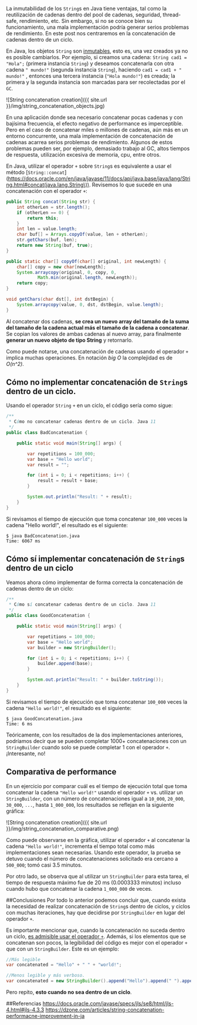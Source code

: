La inmutabilidad de los `String`s en Java tiene ventajas, tal como la reutilización de cadenas dentro del pool de cadenas, seguridad, thread-safe, rendimiento, etc. Sin embargo, si no se conoce bien su funcionamiento, una mala implementación podría generar serios problemas de rendimiento. En este post nos centraremos en la concatenación de cadenas dentro de un ciclo.

En Java, los objetos `String` son [inmutables](https://docs.oracle.com/javase/specs/jls/se8/html/jls-4.html#jls-4.3.3), esto es, una vez creados ya no es posible cambiarlos. Por ejemplo, si creamos una cadena: `String cad1 = "Hola";` (primera instancia `String`) y deseamos concatenarla con otra cadena `" mundo!"` (segunda instancia `String`), haciendo `cad1 = cad1 + " mundo!"` , entonces una tercera instancia (`"Hola mundo!"`) es creada; la primera y la segunda instancia son marcadas para ser recolectadas por el `GC`.

![String concatenation creation]({{ site.url }}/img/string_concatenation_objects.jpg) 

En una aplicación donde sea necesario concatenar pocas cadenas y con bajísima frecuencia, el efecto negativo de performance es imperceptible. Pero en el caso de concatenar miles o millones de cadenas, aún más en un entorno concurrente, una mala implementación de concatenación de cadenas acarrea serios problemas de rendimiento. Algunos de estos problemas pueden ser, por ejemplo, demasiado trabajo al GC, altos tiempos de respuesta, utilización excesiva de memoria, cpu, entre otros.

En Java, utilizar el operador `+` sobre `String`s es equivalente a usar el método [`String::concat`](https://docs.oracle.com/en/java/javase/11/docs/api/java.base/java/lang/String.html#concat(java.lang.String\)). Revisemos lo que sucede en una concatenación con el operador `+`:
```java
public String concat(String str) {
    int otherLen = str.length();
    if (otherLen == 0) {
        return this;
    }
    int len = value.length;
    char buf[] = Arrays.copyOf(value, len + otherLen);
    str.getChars(buf, len);
    return new String(buf, true);
}

public static char[] copyOf(char[] original, int newLength) {
    char[] copy = new char[newLength];
    System.arraycopy(original, 0, copy, 0,
            Math.min(original.length, newLength));
    return copy;
}

void getChars(char dst[], int dstBegin) {
    System.arraycopy(value, 0, dst, dstBegin, value.length);
}
```

Al concatenar dos cadenas, **se crea un nuevo array del tamaño de la suma del tamaño de la cadena actual más el tamaño de la cadena a concatenar**. Se copian los valores de ambas cadenas al nuevo array, para finalmente **generar un nuevo objeto de tipo String** y retornarlo.

Como puede notarse, una concatenación de cadenas usando el operador `+` implica muchas operaciones. En notación *big O* la complejidad es de *O(n^2)*.

## Cómo no implementar concatenación de `String`s dentro de un ciclo.

Usando el operador `String` `+` en un ciclo, el código sería como sigue:
```java
/**
 * Cómo no concatenar cadenas dentro de un ciclo. Java 11
 */
public class BadConcatenation {

    public static void main(String[] args) {

        var repetitions = 100_000;
        var base = "Hello world";
        var result = "";

        for (int i = 0; i < repetitions; i++) {
            result = result + base; 
        }

        System.out.println("Result: " + result);
    }
}
```
Si revisamos el tiempo de ejecución que toma concatenar `100_000` veces la cadena "Hello world!", el resultado es el siguiente:
```shell script
$ java BadConcatenation.java
Time: 6067 ms
```

## Cómo sí implementar concatenación de `String`s dentro de un ciclo
Veamos ahora cómo implementar de forma correcta la concatenación de cadenas dentro de un ciclo:
```java
/**
 * Cómo sí concatenar cadenas dentro de un ciclo. Java 11
 */
public class GoodConcatenation {

    public static void main(String[] args) {

        var repetitions = 100_000;
        var base = "Hello world";
        var builder = new StringBuilder();

        for (int i = 0; i < repetitions; i++) {
            builder.append(base); 
        }

        System.out.println("Result: " + builder.toString());
    }
}
```
Si revisamos el tiempo de ejecución que toma concatenar `100_000` veces la cadena `"Hello world!"`, el resultado es el siguiente:
```shell script
$ java GoodConcatenation.java
Time: 6 ms
```
Teóricamente, con los resultados de la dos implementaciones anteriores, podríamos decir que se pueden completar 1000+ concatenaciones con un `StringBuilder` cuando solo se puede completar 1 con el operador `+`. ¡Interesante, no!

## Comparativa de performance
En un ejercicio por comparar cuál es el tiempo de ejecución total que toma concatenar la cadena `"Hello world!"` usando el operador `+` vs. utilizar un `StringBuilder`, con un número de concatenaciones igual a `10_000`, `20_000`, `30_000`, `...`, hasta `1_000_000`, los resultados se reflejan en la siguiente gráfica:

![String concatenation creation]({{ site.url }}/img/string_concatenation_comparative.png)

Como puede observarse en la gráfica, utilizar el operador `+` al concatenar la cadena `"Hello world!"`,  incrementa el tiempo total como más implementaciones sean necesarias. Usando este operador, la prueba se detuvo cuando el número de concatenaciones solicitado era cercano a `500_000`; tomó casi 3.5 minutos.

Por otro lado, se observa que al utilizar un `StringBuilder` para esta tarea, el tiempo de respuesta máximo fue de 20 ms (0.0003333 minutos) incluso cuando hubo que concatenar la cadena `1_000_000` de veces.

##Conclusiones
Por todo lo anterior podemos concluir que, cuando exista la necesidad de realizar concatenación de `String`s dentro de ciclos, y ciclos con muchas iteraciones, hay que decidirse por `StringBuilder` en lugar del operador `+`.

Es importante mencionar que, cuando la concatenación no suceda dentro un ciclo, [es admisible usar el operador `+`](https://dzone.com/articles/string-concatenation-performacne-improvement-in-ja). Además, si los elementos que se concatenan son pocos, la legibilidad del código es mejor con el operador `+` que con un `StringBuilder`. Este es un ejemplo:
```java
//Más legible
var concatenated = "Hello" + " " + "world!";

//Menos legible y más verboso.
var concatenated = new StringBuilder().append("Hello").append(" ").append("world!"); 
```
Pero repito, **esto cuando no sea dentro de un ciclo**.

##Referencias
https://docs.oracle.com/javase/specs/jls/se8/html/jls-4.html#jls-4.3.3
https://dzone.com/articles/string-concatenation-performacne-improvement-in-ja

